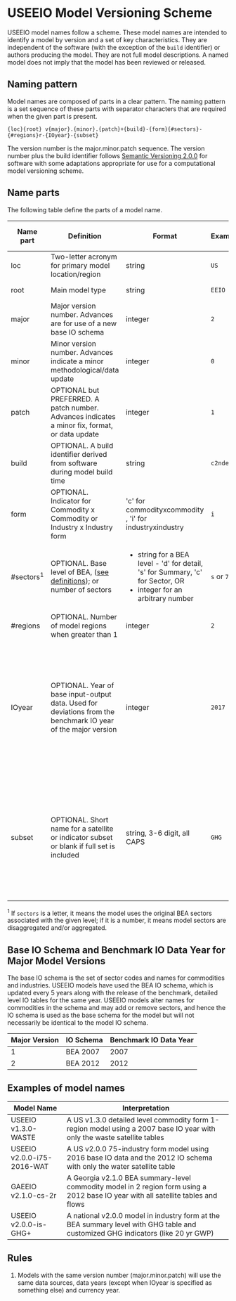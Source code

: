 # USEEIO Model Versioning Scheme

USEEIO model names follow a scheme.
These model names are intended to identify a model by version and a set of key characteristics. 
They are independent of the software (with the exception of the `build` identifier) or authors producing the model.
They are not full model descriptions.
A named model does not imply that the model has been reviewed or released. 

## Naming pattern
Model names are composed of parts in a clear pattern.
The naming pattern is a set sequence of these parts with separator characters that are required when the given part is present.
```
{loc}{root} v{major}.{minor}.{patch}+{build}-{form}{#sectors}-{#regions}r-{IOyear}-{subset}

```
The version number is the major.minor.patch sequence. The version number plus the build identifier follows [Semantic Versioning 2.0.0](https://semver.org/spec/v2.0.0.html) for software with some adaptations appropriate for use for a computational model versioning scheme.

## Name parts
The following table define the parts of a model name.

| Name part | Definition | Format | Example | Assumed Value if Absent|
|---|---|---|---|---|
| loc   | Two-letter acronym for primary model location/region | string | `US`| not applicable|
| root  | Main model type | string | `EEIO`| not applicable|
| major | Major version number. Advances are for use of a new base IO schema | integer | `2` | not applicable|
| minor | Minor version number. Advances indicate a minor methodological/data update | integer |  `0` | not applicable|
| patch | OPTIONAL but PREFERRED. A patch number. Advances indicates a minor fix, format, or data update | integer | `1` | `0`|
| build | OPTIONAL. A build identifier derived from software during model build time | string | `c2nde3d` | blank means not available|
| form  | OPTIONAL. Indicator for Commodity x Commodity or Industry x Industry form | 'c' for commodityxcommodity , 'i' for industryxindustry | `i` | `c`|
| #sectors<sup>1</sup> | OPTIONAL. Base level of BEA, ([see definitions](https://www.bea.gov/sites/default/files/methodologies/industry_primer.pdf#page=17)); or number of sectors | <ul><li>string for a BEA level - 'd' for detail, 's' for Summary, 'c' for Sector, OR</li><li>integer for an arbitrary number | `s` or `75` | `d` |
| #regions | OPTIONAL. Number of model regions when greater than 1 | integer | `2` | `1` |
| IOyear | OPTIONAL. Year of base input-output data. Used for deviations from the benchmark IO year of the major version | integer |  `2017` | IO data year for IO schema and major model version, see [Base IO Schema and Benchmark IO Data Year for Major Model Versions](#base-io-schema-and-benchmark-io-data-year-for-major-model-versions) |
| subset | OPTIONAL. Short name for a satellite or indicator subset or blank if full set is included | string, 3-6 digit, all CAPS |  `GHG` | All resource, emission and waste flow classes found in the most recent version with a complete set of tables|

<sup>1</sup> If `sectors` is a letter, it means the model uses the original BEA sectors associated with the given level; if it is a number, it means model sectors are disaggregated and/or aggregated.

## Base IO Schema and Benchmark IO Data Year for Major Model Versions

The base IO schema is the set of sector codes and names for commodities and industries.
USEEIO models have used the BEA IO schema, which is updated every 5 years along with the release of the benchmark, detailed level IO tables for the same year.
USEEIO models alter names for commodities in the schema and may add or remove sectors, and hence the IO schema is used as the base schema for the model but will not necessarily be identical to the model IO schema.

| Major Version | IO Schema | Benchmark IO Data Year |
|---|---|---|
| 1 | BEA 2007 | 2007 |
| 2 | BEA 2012 | 2012 |

## Examples of model names

| Model Name | Interpretation |
|---|---|
| USEEIO v1.3.0-WASTE       | A US v1.3.0 detailed level commodity form 1-region model using a 2007 base IO year with only the waste satellite tables |
| USEEIO v2.0.0-i75-2016-WAT | A US v2.0.0 75-industry form model using 2016 base IO data and the 2012 IO schema with only the water satellite table |
| GAEEIO v2.1.0-cs-2r        | A Georgia v2.1.0 BEA summary-level commodity model in 2 region form using a 2012 base IO year with all satellite tables and flows|
| USEEIO v2.0.0-is-GHG+    | A national v2.0.0 model in industry form at the BEA summary level with GHG table and customized GHG indicators (like 20 yr GWP) |

## Rules

1. Models with the same version number (major.minor.patch) will use the same data sources, data years (except when IOyear is specified as something else) and currency year.
   
